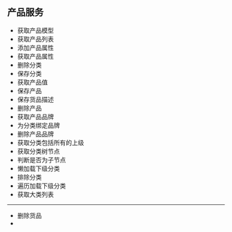 ## 产品服务
- 获取产品模型
- 获取产品列表
- 添加产品属性
- 获取产品属性
- 删除分类
- 保存分类
- 获取产品值
- 保存产品
- 保存货品描述
- 删除产品
- 获取产品品牌
- 为分类绑定品牌
- 删除产品品牌
- 获取分类包括所有的上级
- 获取分类树节点
- 判断是否为子节点
- 懒加载下级分类
- 排除分类
- 遍历加载下级分类
- 获取大类列表
----
- 删除货品
- 